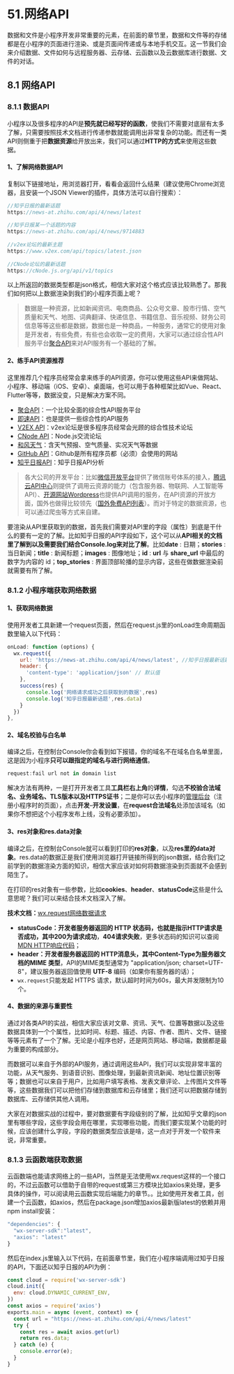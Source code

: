 # 51.网络API
数据和文件是小程序开发非常重要的元素，在前面的章节里，数据和文件等的存储都是在小程序的页面进行渲染、或是页面间传递或与本地手机交互。这一节我们会来介绍数据、文件如何与远程服务器、云存储、云函数以及云数据库进行数据、文件的对话。

## 8.1 网络API
### 8.1.1 数据API
小程序以及很多程序的API是**预先就已经写好的函数**，使我们不需要对底层有太多了解，只需要按照技术文档进行传递参数就能调用出非常复杂的功能。而还有一类API则侧重于把**数据资源**给开放出来，我们可以通过**HTTP的方式**来使用这些数据。

#### 1、了解网络数据API
复制以下链接地址，用浏览器打开，看看会返回什么结果（建议使用Chrome浏览器，且安装一个JSON Viewer的插件，具体方法可以自行搜索）：
```javascript
//知乎日报的最新话题
https://news-at.zhihu.com/api/4/news/latest
 
//知乎日报某一个话题的内容
https://news-at.zhihu.com/api/4/news/9714883
 
//v2ex论坛的最新主题
https://www.v2ex.com/api/topics/latest.json
 
//CNode论坛的最新话题
https://cNode.js.org/api/v1/topics
```

以上所返回的数据类型都是json格式，相信大家对这个格式应该比较熟悉了。那我们如何把以上数据渲染到我们的小程序页面上呢？

> 数据是一种资源，比如新闻资讯、电商商品、公众号文章、股市行情、空气质量和天气、地图、词典翻译、快递信息、书籍信息、音乐视频、财务公司信息等等这些都是数据，数据也是一种商品，一种服务，通常它的使用对象是开发者，有些免费，有些也会收取一定的费用，大家可以通过综合性API服务平台[聚合API](https://www.juhe.cn/)来对API服务有一个基础的了解。

#### 2、练手API资源推荐
这里推荐几个程序员经常会拿来练手的API资源，你可以使用这些API来做网站、小程序、移动端（iOS、安卓）、桌面端，也可以用于各种框架比如Vue、React、Flutter等等，数据没变，只是解决方案不同。

- [聚合API](https://www.juhe.cn/)：一个比较全面的综合性API服务平台
- [即速API](https://www.jisuapi.com/)：也是提供一些综合性的API服务
- [V2EX API](https://www.v2ex.com/p/7v9TEc53)：v2ex论坛是很多程序员经常会光顾的综合性技术论坛
- [CNode API](https://cNode.js.org/api/)：Node.js交流论坛
- [和风天气](https://www.heweather.com/)：含天气预报、空气质量、实况天气等数据
- [GitHub API](https://developer.github.com/v3/)：Github是所有程序员都（必须）会使用的网站
- [知乎日报API](https://github.com/izzyleung/ZhihuDailyPurify/wiki/%E7%9F%A5%E4%B9%8E%E6%97%A5%E6%8A%A5-API-%E5%88%86%E6%9E%90)：知乎日报API分析

> 各大公司的开发平台：比如[微信开放平台](https://open.weixin.qq.com/cgi-bin/showdocument?action=dir_list&t=resource/res_list&verify=1&lang=zh_CN&tab=dev)提供了微信账号体系的接入，[腾讯云API中心](https://cloud.tencent.com/document/api)则提供了调用云资源的能力（包含服务器、物联网、人工智能等API）、[开源网站Wordpress](https://developer.wordpress.org/rest-api/reference/)也提供API调用的服务，在API资源的开放方面，国外也做得比较领先（[国外免费API列表](https://github.com/public-apis/public-apis)）。而对于特定的数据资源，也可以通过爬虫等方式来自建。

要渲染从API里获取到的数据，首先我们需要对API里的字段（属性）到底是干什么的要有一定的了解。比如知乎日报的API字段如下，这个可以从**API相关的文档里了解到以及需要我们结合Console.log来对比了解**。比如**date** : 日期；**stories** : 当日新闻；**title** : 新闻标题；**images** : 图像地址；**id** : **url** 与 **share_url** 中最后的数字为内容的 id；**top_stories** : 界面顶部轮播的显示内容，这些在做数据渲染前就需要有所了解。

### 8.1.2 小程序端获取网络数据
#### 1、获取网络数据
使用开发者工具新建一个request页面，然后在request.js里的onLoad生命周期函数里输入以下代码：
```javascript
onLoad: function (options) {
  wx.request({
    url: 'https://news-at.zhihu.com/api/4/news/latest', //知乎日报最新话题
    header: {
      'content-type': 'application/json' // 默认值
    },
    success(res) {
      console.log('网络请求成功之后获取到的数据',res)
      console.log('知乎日报最新话题',res.data)
    }
  })
},
```
#### 2、域名校验与白名单
编译之后，在控制台Console你会看到如下报错，你的域名不在域名白名单里面，这是因为小程序**只可以跟指定的域名与进行网络通信**。
```javascript
request:fail url not in domain list
```
解决方法有两种，一是打开开发者工具**工具栏右上角**的**详情**，勾选**不校验合法域名、业务域名、TLS版本以及HTTPS证书**；二是你可以去小程序的[管理后台](https://mp.weixin.qq.com/)（注册小程序时的页面），点击**开发**–**开发设置**，在**request合法域名**处添加该域名（如果你不想把这个小程序发布上线，没有必要添加）。

#### 3、res对象和res.data对象

编译之后，在控制台Console就可以看到打印的**res对象**，以及**res里的data对象**。res.data的数据正是我们使用浏览器打开链接所得到的json数据，结合我们之前学到的数据渲染方面的知识，相信大家应该对如何将数据渲染到页面就不会感到陌生了。

在打印的res对象有一些参数，比如**cookies**、**header**、**statusCode**这些是什么意思呢？我们可以来结合技术文档深入了解。

**技术文档：**[wx.request网络数据请求](https://developers.weixin.qq.com/miniprogram/dev/api/network/request/wx.request.html)

- **statusCode：**开发者服务器返回的 **HTTP 状态码**，也就是指示HTTP请求是否成功，其中**200为请求成功**，**404请求失败**，更多状态码的知识可以查阅[MDN HTTP响应代码](https://developer.mozilla.org/zh-CN/docs/Web/HTTP/Status)；
- **header：**开发者服务器返回的 HTTP消息头，其中Content-Type为服务器文档的**MIME 类型**，API的MIME类型通常为 "application/json; charset=UTF-8"，建议服务器返回值使用 **UTF-8** 编码（如果你有服务器的话）；
- `wx.request`只能发起 HTTPS 请求，默认超时时间为60s，最大并发限制为10个。

#### 4、数据的来源与重要性
通过对各类API的实战，相信大家应该对文章、资讯、天气、位置等数据以及这些数据具体到一个个属性，比如时间、标题、描述、内容、作者、图片、文件、链接等等元素有了一个了解。无论是小程序也好，还是网页网站、移动端，数据都是最为重要的构成部分。

而数据可以来自于外部的API服务，通过调用这些API，我们可以实现非常丰富的功能，从天气服务、到语音识别、图像处理，到最新资讯新闻、地址位置识别等等；数据也可以来自于用户，比如用户填写表格、发表文章评论、上传图片文件等等，这些数据我们可以把他们存储到数据库和云存储里；我们还可以把数据存储到数据库、云存储供其他人调用。

大家在对数据实战的过程中，要对数据要有字段级别的了解，比如知乎文章的json里有哪些字段，这些字段会用在哪里，实现哪些功能，而我们要实现某个功能的时候，应该创建什么字段，字段的数据类型应该是啥，这一点对于开发一个软件来说，非常重要。

### 8.1.3 云函数端获取数据
云函数端也能请求网络上的一些API，当然是无法使用wx.request这样的一个接口的，不过云函数可以借助于自带的request或第三方模块比如axios来处理，更多具体的操作，可以阅读用云函数实现后端能力的章节。。比如使用开发者工具，创建一个云函数，如axios，然后在package.json增加axios最新版latest的依赖并用npm install安装：
```javascript
"dependencies": {
  "wx-server-sdk":"latest",
  "axios": "latest"
}
```
然后在index.js里输入以下代码，在前面章节里，我们在小程序端调用过知乎日报的API，下面还以知乎日报的API为例：
```javascript
const cloud = require('wx-server-sdk')
cloud.init({
  env: cloud.DYNAMIC_CURRENT_ENV,
})
const axios = require('axios')
exports.main = async (event, context) => {
  const url = "https://news-at.zhihu.com/api/4/news/latest"
  try {
    const res = await axios.get(url)
    return res.data; 
  } catch (e) {
    console.error(e);
  }
}
```